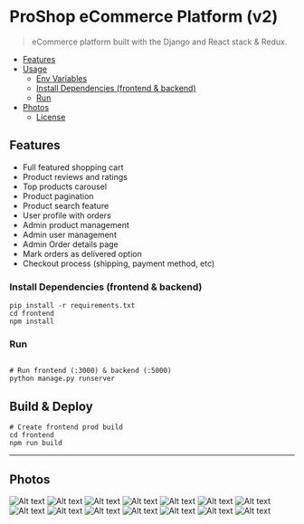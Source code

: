 # ProShop eCommerce Platform (v2)

> eCommerce platform built with the Django and React stack & Redux.

- [Features](#features)
- [Usage](#usage)
  - [Env Variables](#env-variables)
  - [Install Dependencies (frontend & backend)](#install-dependencies-frontend--backend)
  - [Run](#run)
- [Photos](#photos)
  - [License](#license)

<!-- tocstop -->

## Features

- Full featured shopping cart
- Product reviews and ratings
- Top products carousel
- Product pagination
- Product search feature
- User profile with orders
- Admin product management
- Admin user management
- Admin Order details page
- Mark orders as delivered option
- Checkout process (shipping, payment method, etc)

### Install Dependencies (frontend & backend)

```
pip install -r requirements.txt
cd frontend
npm install
```

### Run

```

# Run frontend (:3000) & backend (:5000)
python manage.py runserver
```

## Build & Deploy

```
# Create frontend prod build
cd frontend
npm run build
```

---

## Photos

![Alt text](static/read_me_imgs/home_page.png)
![Alt text](static/read_me_imgs/search.png)
![Alt text](static/read_me_imgs/detail.png)
![Alt text](static/read_me_imgs/detail_review.png)
![Alt text](static/read_me_imgs/cart.png)
![Alt text](static/read_me_imgs/shipping.png)
![Alt text](static/read_me_imgs/payment_method.png)
![Alt text](static/read_me_imgs/place_order.png)
![Alt text](static/read_me_imgs/order.png)
![Alt text](static/read_me_imgs/profile.png)
![Alt text](static/read_me_imgs/admin.png)
![Alt text](static/read_me_imgs/admin_product.png)
![Alt text](static/read_me_imgs/admin_order.png)
![Alt text](static/read_me_imgs/admin_user.png)
